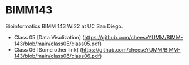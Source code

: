 # BIMM143
Bioinformatics BIMM 143 WI22 at UC San Diego.

- Class 05 [Data Visulization] (https://github.com/cheeseYUMM/BIMM-143/blob/main/class05/class05.pdf)
- Class 06 [Some other link] (https://github.com/cheeseYUMM/BIMM-143/blob/main/class06/class06.pdf)
